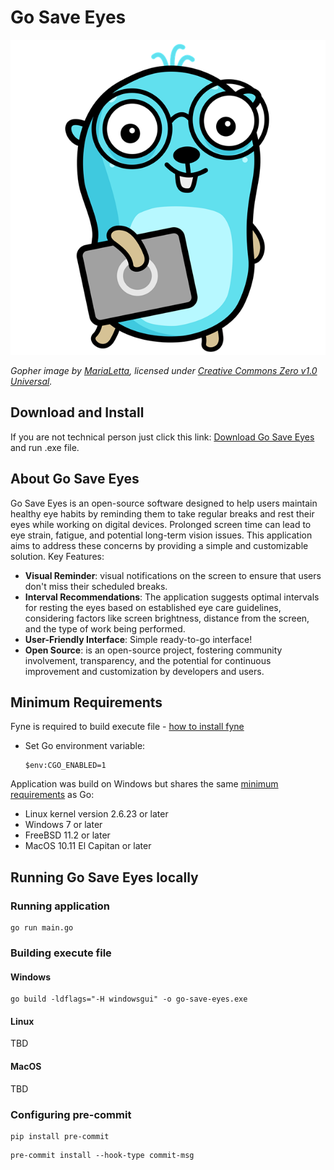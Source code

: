 # Go Save Eyes

![Goperh Image](assets/images/gopher.png)

*Gopher image by [MariaLetta](https://github.com/MariaLetta), licensed under
[Creative Commons Zero v1.0 Universal](https://creativecommons.org/publicdomain/zero/1.0/).*

## Download and Install

If you are not technical person just click this link:
[Download Go Save Eyes](
https://github.com/MateuszKepczynski/Go-Save-Eyes/releases/download/v0.1.1/go-save-eyes.exe
)
and run .exe file.

## About Go Save Eyes

Go Save Eyes is an open-source software designed to help users maintain healthy
eye habits by reminding them to take regular breaks and rest their eyes while
working on digital devices. Prolonged screen time can lead to eye strain,
fatigue, and potential long-term vision issues. This application aims to address
these concerns by providing a simple and customizable solution. Key Features:

- **Visual Reminder**: visual notifications on the screen to ensure that users
  don't miss their scheduled breaks.
- **Interval Recommendations**: The application suggests optimal intervals for
  resting the eyes based on established
  eye care guidelines, considering factors like screen brightness, distance from
  the screen, and the type of work being performed.
- **User-Friendly Interface**: Simple ready-to-go interface!
- **Open Source**:  is an open-source project, fostering community involvement,
  transparency, and the potential for
  continuous improvement and customization by developers and users.

## Minimum Requirements

Fyne is required to build execute file - [how to install fyne](https://developer.fyne.io/started/)

- Set Go environment variable:

    ```shell
    $env:CGO_ENABLED=1
    ```

Application was build on Windows but shares the same
[minimum requirements](
https://github.com/golang/go/wiki/MinimumRequirements#minimum-requirements
) as Go:

- Linux kernel version 2.6.23 or later
- Windows 7 or later
- FreeBSD 11.2 or later
- MacOS 10.11 El Capitan or later

## Running Go Save Eyes locally

### Running application

```shell
go run main.go
```

### Building execute file

#### Windows

```shell
go build -ldflags="-H windowsgui" -o go-save-eyes.exe
```

#### Linux

TBD

#### MacOS

TBD

### Configuring pre-commit

```shell
pip install pre-commit
```

```shell
pre-commit install --hook-type commit-msg
```
